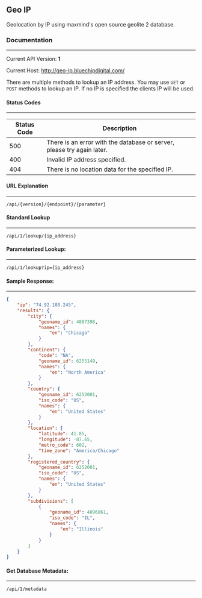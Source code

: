 ## Geo IP
Geolocation by IP  using maxmind's open source geolite 2 database.

### Documentation
---
Current API Version: **1**

Current Host: http://geo-ip.bluechipdigital.com/

There are multiple methods to lookup an IP address. You may use `GET` or `POST` methods to lookup an IP. If no IP is specified the clients IP will be used.

#### Status Codes
---
| Status Code | Description                                                            |
|-------------|------------------------------------------------------------------------|
| 500         | There is an error with the database or server, please try again later. |
| 400         | Invalid IP address specified.                                          |
| 404         | There is no location data for the specified IP.                        |

#### URL Explanation
---
`/api/{version}/{endpoint}/{parameter}`

#### Standard Lookup
---
`/api/1/lookup/{ip_address}`

#### Parameterized Lookup:
---
`/api/1/lookup?ip={ip_address}`

#### Sample Response:
---
```json
{
    "ip": "74.92.188.245",
    "results": {
        "city": {
            "geoname_id": 4887398,
            "names": {
                "en": "Chicago"
            }
        },
        "continent": {
            "code": "NA",
            "geoname_id": 6255149,
            "names": {
                "en": "North America"
            }
        },
        "country": {
            "geoname_id": 6252001,
            "iso_code": "US",
            "names": {
                "en": "United States"
            }
        },
        "location": {
            "latitude": 41.85,
            "longitude": -87.65,
            "metro_code": 602,
            "time_zone": "America/Chicago"
        },
        "registered_country": {
            "geoname_id": 6252001,
            "iso_code": "US",
            "names": {
                "en": "United States"
            }
        },
        "subdivisions": [
            {
                "geoname_id": 4896861,
                "iso_code": "IL",
                "names": {
                    "en": "Illinois"
                }
            }
        ]
    }
}
```

#### Get Database Metadata:
---
`/api/1/metadata`

